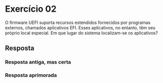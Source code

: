 # Exercício 02

O firmware UEFI suporta recursos estendidos fornecidos por programas externos, chamados aplicativos EFI. Esses aplicativos, no entanto, têm seu próprio local especial. Em que lugar do sistema localizam-se os aplicativos?

## Resposta

### Resposta antiga, mas certa

### Resposta aprimorada
